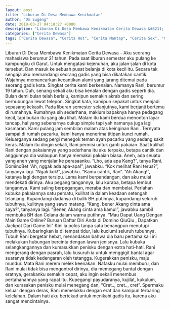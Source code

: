 ```yaml
---
layout: post
title: "Liburan Di Desa Membawa Kenikmatan"
author: "Om Sugeng"
date: 2018-03-27 04:18:27 +0000
description: "Liburan Di Desa Membawa Kenikmatan Cerita Dewasa &#8211; Aku seorang mahasiswa berumur 21 tahun. Pada saat liburan semester aku pulang ke kampungku di Garut. Untuk mengatasi kejenuhan, aku jalan-jala..."
categories: ["Cerita Dewasa"]
tags: ["Cerita Dewasa", "Cerita Hot", "Cerita Mantap", "Cerita Sex", "Cinta Hanya Nafsu", "Cinta Terlarang"]
---
```



Liburan Di Desa Membawa Kenikmatan
Cerita Dewasa &#8211; Aku seorang mahasiswa berumur 21 tahun. Pada saat liburan semester aku pulang ke kampungku di Garut. Untuk mengatasi kejenuhan, aku jalan-jalan di kota tersebut. Dan masuk ke sebuah pusat belanja di kota kecil itu. Secara tak sengaja aku memandangi seorang gadis yang bisa dikatakan cantik. Wajahnya memancarkan kecantikan alami yang jarang ditemui pada seorang gadis kota.
Singkat cerita kami berkenalan. Namanya Rani, berumur 19 tahun. Duh, senang sekali aku bisa kenalan dengan gadis seperti dia. Bulan demi bulan telah berlalu, kamipun semakin akrab dan sering berhubungan lewat telepon. Singkat kata, kamipun sepakat untuk menjadi sepasang kekasih.
Pada liburan semester selanjutnya, kami berjanji bertemu di rumahnya. Rumahnya sih sederhana, maklum bapaknya hanya pedagang kecil, tapi bukan itu yang aku lihat. Malam itu kami berdua menonton layar tancap, hal yang sebenarnya cukup simple tapi yah namanya juga lagi kasmaran. Kami pulang jam sembilan malam atas keinginan Rani. Ternyata sampai di rumah pacarku, kami hanya menerima titipan kunci rumah. Keluarganya sedang pergi menegok teman ayah pacarku yang sedang sakit keras.
Malam itu dingin sekali, Rani permisi untuk ganti pakaian. Saat kulihat Rani dengan pakaiannya yang sederhana itu aku terpaku, betapa cantik dan anggunnya dia walaupun hanya memakai pakaian biasa. Aneh, ada seuatu yang aneh yang menjalar ke perasaanku.
“Lho, ada apa Kang?”, tanya Rani. DominoBet
“Ah, nggak ada apa-apa!”, jawabku.
“Kok melihat Rani terus?”, tanyanya lagi.
“Ngak kok!”, jawabku.
“Kamu cantik, Ran”.
“Ah Akang!”, katanya lagi dengan tersipu.
Lama kami berpandangan, dan aku mulai mendekati dirinya. Aku pegang tangannya, lalu kuraba, betapa lembut tangannya. Kami saling berpegangan, meraba dan membelai. Perlahan kubuka pakaiannya satu persatu, kulihat ia dalam keadaan setengah telanjang. Kupandangi dadanya di balik BH putihnya, kupandangi seluruh tubuhnya, kulitnya yang sawo matang.
“Kang, bener Akang cinta ama saya?”, tanyanya lagi.
“Bener, Akang cinta ama kamu!”, jawabku sambil membuka BH dan Celana dalam warna putihnya.
&#8220;Mau Dapat Uang Dengan Main Game Online? Buruan Daftar Diri Anda di Domino QiuQiu , Dapatkan Jackpot Dari Game Ini&#8221;
Kini ia polos tanpa satu benangpun menutupi tubuhnya. Kubaringkan ia di tempat tidur, lalu kuciumi seluruh tubuhnya. Tubuh Rani bergetar hebat, menandakan bahwa dia baru pertama kali ini melakukan hubungan bercinta dengan lawan jenisnya.
Lalu kubuka selangkangannya dan kumasukkan penisku dengan extra hati-hati. Rani mengerang dengan pasrah, lalu kusuruh ia untuk menggigit bantal agar suaranya tidak kedengaran oleh tetangga. Kugerakkan penisku, maju mundur. Mata Rani merem melek keenakan.
Nafasku mulai memburu, dan Rani mulai tidak bisa mengontrol dirinya, dia memegang bantal dengan eratnya, gerakanku semakin cepat, aku ingin sekali menembus pertahanannya yang rapat itu. Kupegangi payudaranya, kujilat, kukulum, dan kurasakan penisku mulai menegang dan,
“Cret.., cret.., cret”. Spermaku keluar dengan deras, Rani memelukku dengan erat dan kamipun terbaring kelelahan. Dalam hati aku bertekad untuk menikahi gadis itu, karena aku sangat mencintainya.
